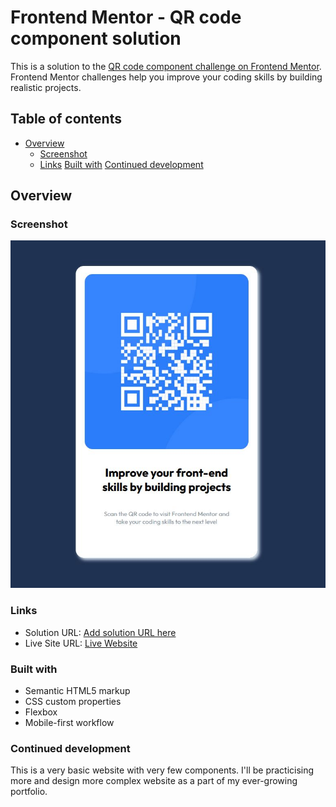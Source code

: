 # Frontend Mentor - QR code component solution

This is a solution to the [QR code component challenge on Frontend Mentor](https://www.frontendmentor.io/challenges/qr-code-component-iux_sIO_H). Frontend Mentor challenges help you improve your coding skills by building realistic projects. 

## Table of contents

- [Overview](#overview)
  - [Screenshot](#screenshot)
  - [Links](#links)
[Built with](#built-with)
[Continued development](#continued-development)

## Overview

### Screenshot

![Final Layout](./screenshot.JPG)

### Links

- Solution URL: [Add solution URL here](https://github.com/farrukh-ahm/qr-display/blob/main/index.html)
- Live Site URL: [Live Website](https://farrukh-ahm.github.io/qr-display/)

### Built with

- Semantic HTML5 markup
- CSS custom properties
- Flexbox
- Mobile-first workflow

### Continued development

This is a very basic website with very few components. I'll be practicising more and design more complex website as a part of my ever-growing portfolio.
